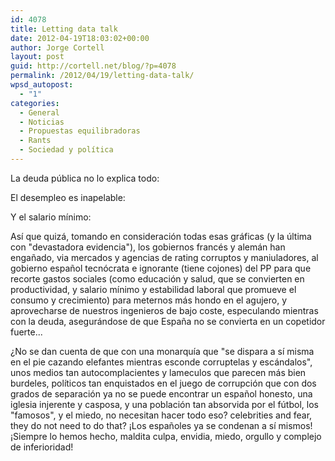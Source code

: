 ```yaml
---
id: 4078
title: Letting data talk
date: 2012-04-19T18:03:02+00:00
author: Jorge Cortell
layout: post
guid: http://cortell.net/blog/?p=4078
permalink: /2012/04/19/letting-data-talk/
wpsd_autopost:
  - "1"
categories:
  - General
  - Noticias
  - Propuestas equilibradoras
  - Rants
  - Sociedad y polí­tica
---
```

La deuda pública no lo explica todo:</p> 

El desempleo es inapelable:</p> 

Y el salario mínimo:</p> 

Así que quizá, tomando en consideración todas esas gráficas (y la última con "devastadora evidencia"), los gobiernos francés y alemán han engañado, via mercados y agencias de rating corruptos y maniuladores, al gobierno español tecnócrata e ignorante (tiene cojones) del PP para que recorte gastos sociales (como educación y salud, que se convierten en productividad, y salario mínimo y estabilidad laboral que promueve el consumo y crecimiento) para meternos más hondo en el agujero, y aprovecharse de nuestros ingenieros de bajo coste, especulando mientras con la deuda, asegurándose de que España no se convierta en un copetidor fuerte...</p> 

¿No se dan cuenta de que con una monarquía que "se dispara a sí misma en el pie cazando elefantes mientras esconde corruptelas y escándalos", unos medios tan autocomplacientes y lameculos que parecen más bien burdeles, políticos tan enquistados en el juego de corrupción que con dos grados de separación ya no se puede encontrar un español honesto, una iglesia injerente y casposa, y una población tan absorvida por el fútbol, los "famosos", y el miedo, no necesitan hacer todo eso? celebrities and fear, they do not need to do that? ¡Los españoles ya se condenan a sí mismos! ¡Siempre lo hemos hecho, maldita culpa, envidia, miedo, orgullo y complejo de inferioridad!